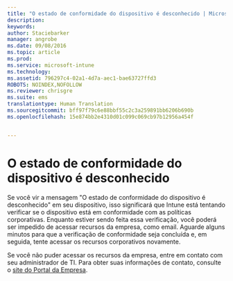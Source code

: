 ```yaml
---
title: "O estado de conformidade do dispositivo é desconhecido | Microsoft Intune"
description: 
keywords: 
author: Staciebarker
manager: angrobe
ms.date: 09/08/2016
ms.topic: article
ms.prod: 
ms.service: microsoft-intune
ms.technology: 
ms.assetid: 796297c4-02a1-4d7a-aec1-bae63727ffd3
ROBOTS: NOINDEX,NOFOLLOW
ms.reviewer: chrisgre
ms.suite: ems
translationtype: Human Translation
ms.sourcegitcommit: bff97f79c6e88bbf55c2c3a259891bb6206b690b
ms.openlocfilehash: 15e874bb2e4310d01c099c069cb97b12956a454f


---
```



# O estado de conformidade do dispositivo é desconhecido

Se você vir a mensagem "O estado de conformidade do dispositivo é desconhecido" em seu dispositivo, isso significará que Intune está tentando verificar se o dispositivo está em conformidade com as políticas corporativas. Enquanto estiver sendo feita essa verificação, você poderá ser impedido de acessar recursos da empresa, como email. Aguarde alguns minutos para que a verificação de conformidade seja concluída e, em seguida, tente acessar os recursos corporativos novamente.

Se você não puder acessar os recursos da empresa, entre em contato com seu administrador de TI. Para obter suas informações de contato, consulte o [site do Portal da Empresa](http://portal.manage.microsoft.com).



<!--HONumber=Sep16_HO3-->



